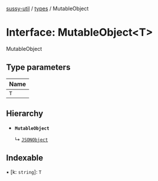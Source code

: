 [sussy-util](../README.md) / [types](./README.md) / MutableObject

# Interface: MutableObject<T\>

MutableObject

## Type parameters

| Name |
| :------ |
| `T` |

## Hierarchy

- **`MutableObject`**

  ↳ [`JSONObject`](./JSONObject.md)

## Indexable

▪ [k: `string`]: `T`
